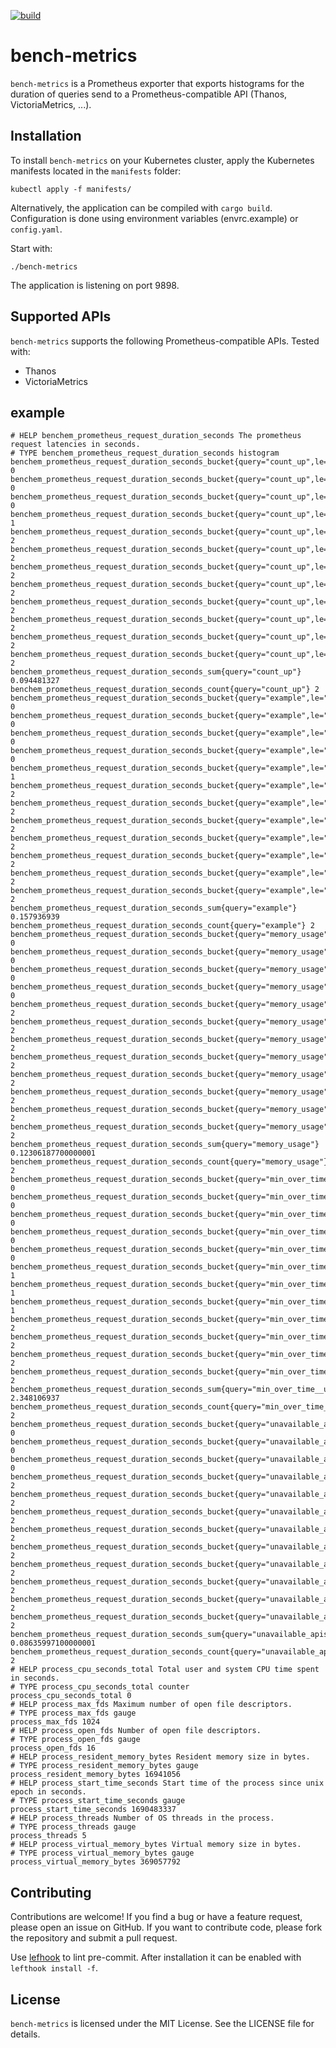 [![build](https://github.com/kbudde/bench-metrics/actions/workflows/build.yml/badge.svg)](https://github.com/kbudde/bench-metrics/actions/workflows/build.yml) 

# bench-metrics

`bench-metrics` is a Prometheus exporter that exports histograms for the duration of queries send to a Prometheus-compatible API (Thanos, VictoriaMetrics, ...).

## Installation

To install `bench-metrics` on your Kubernetes cluster, apply the Kubernetes manifests located in the `manifests` folder:

```
kubectl apply -f manifests/
```

Alternatively, the application can be compiled with `cargo build`.
Configuration is done using environment variables (envrc.example) or `config.yaml`.

Start with:

```
./bench-metrics
```

The application is listening on port 9898.

## Supported APIs

`bench-metrics` supports the following Prometheus-compatible APIs. Tested with:

- Thanos
- VictoriaMetrics

## example

```
# HELP benchem_prometheus_request_duration_seconds The prometheus request latencies in seconds.
# TYPE benchem_prometheus_request_duration_seconds histogram
benchem_prometheus_request_duration_seconds_bucket{query="count_up",le="0.005"} 0
benchem_prometheus_request_duration_seconds_bucket{query="count_up",le="0.01"} 0
benchem_prometheus_request_duration_seconds_bucket{query="count_up",le="0.025"} 0
benchem_prometheus_request_duration_seconds_bucket{query="count_up",le="0.05"} 1
benchem_prometheus_request_duration_seconds_bucket{query="count_up",le="0.1"} 2
benchem_prometheus_request_duration_seconds_bucket{query="count_up",le="0.25"} 2
benchem_prometheus_request_duration_seconds_bucket{query="count_up",le="0.5"} 2
benchem_prometheus_request_duration_seconds_bucket{query="count_up",le="1"} 2
benchem_prometheus_request_duration_seconds_bucket{query="count_up",le="2.5"} 2
benchem_prometheus_request_duration_seconds_bucket{query="count_up",le="5"} 2
benchem_prometheus_request_duration_seconds_bucket{query="count_up",le="10"} 2
benchem_prometheus_request_duration_seconds_bucket{query="count_up",le="+Inf"} 2
benchem_prometheus_request_duration_seconds_sum{query="count_up"} 0.094481327
benchem_prometheus_request_duration_seconds_count{query="count_up"} 2
benchem_prometheus_request_duration_seconds_bucket{query="example",le="0.005"} 0
benchem_prometheus_request_duration_seconds_bucket{query="example",le="0.01"} 0
benchem_prometheus_request_duration_seconds_bucket{query="example",le="0.025"} 0
benchem_prometheus_request_duration_seconds_bucket{query="example",le="0.05"} 0
benchem_prometheus_request_duration_seconds_bucket{query="example",le="0.1"} 1
benchem_prometheus_request_duration_seconds_bucket{query="example",le="0.25"} 2
benchem_prometheus_request_duration_seconds_bucket{query="example",le="0.5"} 2
benchem_prometheus_request_duration_seconds_bucket{query="example",le="1"} 2
benchem_prometheus_request_duration_seconds_bucket{query="example",le="2.5"} 2
benchem_prometheus_request_duration_seconds_bucket{query="example",le="5"} 2
benchem_prometheus_request_duration_seconds_bucket{query="example",le="10"} 2
benchem_prometheus_request_duration_seconds_bucket{query="example",le="+Inf"} 2
benchem_prometheus_request_duration_seconds_sum{query="example"} 0.157936939
benchem_prometheus_request_duration_seconds_count{query="example"} 2
benchem_prometheus_request_duration_seconds_bucket{query="memory_usage",le="0.005"} 0
benchem_prometheus_request_duration_seconds_bucket{query="memory_usage",le="0.01"} 0
benchem_prometheus_request_duration_seconds_bucket{query="memory_usage",le="0.025"} 0
benchem_prometheus_request_duration_seconds_bucket{query="memory_usage",le="0.05"} 0
benchem_prometheus_request_duration_seconds_bucket{query="memory_usage",le="0.1"} 2
benchem_prometheus_request_duration_seconds_bucket{query="memory_usage",le="0.25"} 2
benchem_prometheus_request_duration_seconds_bucket{query="memory_usage",le="0.5"} 2
benchem_prometheus_request_duration_seconds_bucket{query="memory_usage",le="1"} 2
benchem_prometheus_request_duration_seconds_bucket{query="memory_usage",le="2.5"} 2
benchem_prometheus_request_duration_seconds_bucket{query="memory_usage",le="5"} 2
benchem_prometheus_request_duration_seconds_bucket{query="memory_usage",le="10"} 2
benchem_prometheus_request_duration_seconds_bucket{query="memory_usage",le="+Inf"} 2
benchem_prometheus_request_duration_seconds_sum{query="memory_usage"} 0.12306187700000001
benchem_prometheus_request_duration_seconds_count{query="memory_usage"} 2
benchem_prometheus_request_duration_seconds_bucket{query="min_over_time__up",le="0.005"} 0
benchem_prometheus_request_duration_seconds_bucket{query="min_over_time__up",le="0.01"} 0
benchem_prometheus_request_duration_seconds_bucket{query="min_over_time__up",le="0.025"} 0
benchem_prometheus_request_duration_seconds_bucket{query="min_over_time__up",le="0.05"} 0
benchem_prometheus_request_duration_seconds_bucket{query="min_over_time__up",le="0.1"} 0
benchem_prometheus_request_duration_seconds_bucket{query="min_over_time__up",le="0.25"} 1
benchem_prometheus_request_duration_seconds_bucket{query="min_over_time__up",le="0.5"} 1
benchem_prometheus_request_duration_seconds_bucket{query="min_over_time__up",le="1"} 1
benchem_prometheus_request_duration_seconds_bucket{query="min_over_time__up",le="2.5"} 2
benchem_prometheus_request_duration_seconds_bucket{query="min_over_time__up",le="5"} 2
benchem_prometheus_request_duration_seconds_bucket{query="min_over_time__up",le="10"} 2
benchem_prometheus_request_duration_seconds_bucket{query="min_over_time__up",le="+Inf"} 2
benchem_prometheus_request_duration_seconds_sum{query="min_over_time__up"} 2.348106937
benchem_prometheus_request_duration_seconds_count{query="min_over_time__up"} 2
benchem_prometheus_request_duration_seconds_bucket{query="unavailable_apiservice",le="0.005"} 0
benchem_prometheus_request_duration_seconds_bucket{query="unavailable_apiservice",le="0.01"} 0
benchem_prometheus_request_duration_seconds_bucket{query="unavailable_apiservice",le="0.025"} 0
benchem_prometheus_request_duration_seconds_bucket{query="unavailable_apiservice",le="0.05"} 2
benchem_prometheus_request_duration_seconds_bucket{query="unavailable_apiservice",le="0.1"} 2
benchem_prometheus_request_duration_seconds_bucket{query="unavailable_apiservice",le="0.25"} 2
benchem_prometheus_request_duration_seconds_bucket{query="unavailable_apiservice",le="0.5"} 2
benchem_prometheus_request_duration_seconds_bucket{query="unavailable_apiservice",le="1"} 2
benchem_prometheus_request_duration_seconds_bucket{query="unavailable_apiservice",le="2.5"} 2
benchem_prometheus_request_duration_seconds_bucket{query="unavailable_apiservice",le="5"} 2
benchem_prometheus_request_duration_seconds_bucket{query="unavailable_apiservice",le="10"} 2
benchem_prometheus_request_duration_seconds_bucket{query="unavailable_apiservice",le="+Inf"} 2
benchem_prometheus_request_duration_seconds_sum{query="unavailable_apiservice"} 0.08635997100000001
benchem_prometheus_request_duration_seconds_count{query="unavailable_apiservice"} 2
# HELP process_cpu_seconds_total Total user and system CPU time spent in seconds.
# TYPE process_cpu_seconds_total counter
process_cpu_seconds_total 0
# HELP process_max_fds Maximum number of open file descriptors.
# TYPE process_max_fds gauge
process_max_fds 1024
# HELP process_open_fds Number of open file descriptors.
# TYPE process_open_fds gauge
process_open_fds 16
# HELP process_resident_memory_bytes Resident memory size in bytes.
# TYPE process_resident_memory_bytes gauge
process_resident_memory_bytes 16941056
# HELP process_start_time_seconds Start time of the process since unix epoch in seconds.
# TYPE process_start_time_seconds gauge
process_start_time_seconds 1690483337
# HELP process_threads Number of OS threads in the process.
# TYPE process_threads gauge
process_threads 5
# HELP process_virtual_memory_bytes Virtual memory size in bytes.
# TYPE process_virtual_memory_bytes gauge
process_virtual_memory_bytes 369057792
```


## Contributing

Contributions are welcome! If you find a bug or have a feature request, please open an issue on GitHub. If you want to contribute code, please fork the repository and submit a pull request.

Use [lefhook](https://github.com/evilmartians/lefthook) to lint pre-commit. After installation it can be enabled with `lefthook install -f`.

## License

`bench-metrics` is licensed under the MIT License. See the LICENSE file for details.
